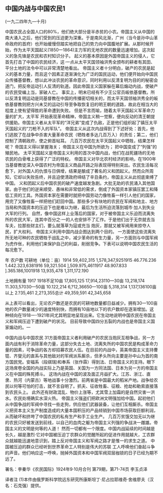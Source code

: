 ## 中国内战与中国农民1

(一九二四年九—十月)

中国农民占全国人口的80%，他们绝大部分是半赤贫的小农。帝国主义从中国的南大涌入之后，他们受到的压迫更为深重。于是南风北渐，广州（当今是孙中山革命政府的首府）也开始缓慢但踏实地把自己的势力向中国腹地扩展。从那时候开始，作为太平天国起义(1850一1864)主力军的无地农民的数量迅速增加。这次起义的急先锋是农民和农村知识分子。
起义的基本原因是外国帝国主义的侵人，它首先打击了中国的农民经济，这·一点从太平天国领袖洪秀全颁布的耕者有其田、平分土地的法令中可以非常清楚地看出。
帝国主义者十分明白，破产的农民是起义的基本力量，而且这个因素正逐渐演化为广泛的国民运动，他们便开始向中国民众传播基督教，想以此冲淡农民的革命意识，同时利用以反清复明为目的的秘密会道门，把反帝运动引人反清的轨道。因此帝国主义国家躲在幕后煽动内战，使破产的农民受编上当，家破人亡。
事实上，明末已经有不少王公官员皈依基督教。所以反清复明运动是同基督教在中国的传播密切相关的，而太平天国领袖洪秀全的皈依基督教则把方兴未艾的运动引导至争取恢复旧的明王朝的道路，故此在相当大的程度上使有望得胜的革命遭到失败。
但是不言而喻，随着太平天国起义军革命力量的扩大，太平军
开始表现革命精神，帝国主义稍一觉察，便向反动的清王朝提供援助。帝国主义者从太平军的“洋兄弟”变成了仇敌，正是他们组织起了镇压太平天国起义的“刀枪不入的军队”。
帝国主义从这次内战得到了下述好处：首先，他们逃脱了在战争中杀害大量革命农民（牺牲者多达几百万入）的责任；第二，他们控制了清朝政府，使之俯首帖耳。
几百万农民在太平天国起义中牺牲，结果怎样呢？
帝国主义得以掌握海关；
帝国主义在中国为所欲为；
把中国变成了“列强”的殖民地。
太平天国起义是帝国主义利用的首次中国内战，他们在战死疆场的无地农民的白骨堆上获得了广泛的特权。
帝国主义对华北农村经济的影响，在1900年当基督教徒深入中国农村为帝国主义商品开路之际表现得特别突出。农民生活每况愈下，对外国人的仇恨与日俱增，结果是酿成了著名的义和团起义。然而众所周知，它却以失败告终，并且迫使清政府缔结了辛丑条约，帝国主义从此彻底束缚了中国。
义和团起义后中国农民的破产速度越发急剧。大批无助的农民涌入其他国家。由于他们的逆来顺受、愚味和非常低的需求，倒成了外国资本家镇压罢工和降低工资的工具。外国资本家在需要时就把中国劳动力像牲畜一样引人他们的国家，用完了又像牲畜一样把他们赶回中国。那些多少有块地的农民在军阀和地主、地方当局和外国资本的压迫下也是难以为继，最后为生活所迫流落到城市·加人到失业大军的行列。
自然，像中国这样上业落后的国家，对于被帝国主义乐迫而流离失所的农民大军，连其中百分之·一的人也安排不了汇作。于是他们出于无奈就去当车夫，拉那些财主们，要么就落草为寇或充当
炮灰，那就又被军阀用来掠夺人民，扩大权利。
帝国主义利用中国内战企图达到两个目的。
一方面使这些流离失所无地可种的农民牺牲于战乱之中，减少革命的有生力量，另一方面则与中国军阀为虎作伥，利用他们来保护自己的利益，削弱竞争。下表可以说明中国农民生活的每况愈下。

年  农户数  可耕地（单位：亩）1914  59,402,315  1,578,347,9251915  46.776.236  1.442.323,6381916  59,321.504  ],509.975,4611917  48.907.833  ].365.186,1001918  13,935,478  1,311,172.190

土地拥有量  1917  1918不足10亩  17,805,125  17,914,23110—30亩  13,218,174  11.303,57030—50亩  10.122,214  6,?12,36650—100亩  5,318,314  1,137,136100亩以上  2.?35,461  2,2?3,355总计  49,359,591  42,345,658

从上表可以看出，无论农户数还是农民的可耕地数量都日益减少。拥有30一100亩地的农户数量减少的速度特别快，而拥有10亩地以下的农户数却在逐渐增加。这种倾向在1918一-1921年间尤其明显地呈现出来。它生动地说明中国农民在帝国主义和军阀压迫下遭到破产的状况。
目前导致中国四分五裂的内战也是帝国主义国家煽动的。一

中国内战与中国农民  31方面帝国主义者利用破产的农民当炮灰互相争战，另一方面内战有利于消除革命力量，这部分失去土地、流离失所的中国农民是构成革命力量的因素，可争战的各方却招募农民人伍。在目前的内战中，英美帝国主义支持曹锟、齐燮元的直系与其他敌对的军阀派系厮杀，但矛头所向主要是孙中山为首的南方国民党。安福系（段祺瑞)和奉系（张作霖）得到法、日帝国主义的支持。眼下这场席卷全国的内战实际上乃是英国、关国为一方同法国、日本为另一方的帝国主义在中国的殊死搏斗。
这场内战在中国的波及面正月益扩大。江苏、浙江、直隶、热河（内蒙古）等地战事十分激烈。前两省是中国最大的稻米产地。战争给农民以何等可怕的打击，就不言自明了。抓夫、征收牲畜、征粮、抢劫和勒索直接落到农民头上。
此外还有财政混乱、物价上涨等，尤其雪上加霜的是自然灾害一洪水。农民处境确实水深火热。
帝国主义强盗们把欧洲文明强加给中国。起初他们从中国争战的军阀中寻找一些走狗，供应他们武器装备，让他们互相厮杀。帝国主义把资本主义生产制度造成的大量本国积压的产品倾销到中国市场获取巨额利润，从而破坏和挤垮了中国农民的私有生产和手工业生产。
几百万贫饿交加无以为继的农民只好被发送到前线，以自己的血肉之躯为帝国主义列强的争战决一雌雄。帝国主义的文明是何等的人道！
然而一切都有一个限度。中国内战延续的时间越是长久，越是激烈·它对中国被压迫丁农群众的觉醒所起的促进作用就越大，工农群众就越能迅速地意识到，踏上反对帝国主义和军阀之路才是惟一的求生之道。
中国被压迫的群众已经听到世界革命工人特别是伟大的苏联
工人呼唤他们奋起斗争的声音。他们响应这一呼唤，抛掉外国资本和中国军阀双层枷锁的日子已经为期不远了。

署名：李秦华《农民国际》1924年9·10月合刊
第79期，第71-74页
李玉贞泽

译者注
(1)本件由俄罗斯科学院远东研究所康斯坦丁·尼占拉耶维奇·舍维廖夫（汉名：石克强）提供。

